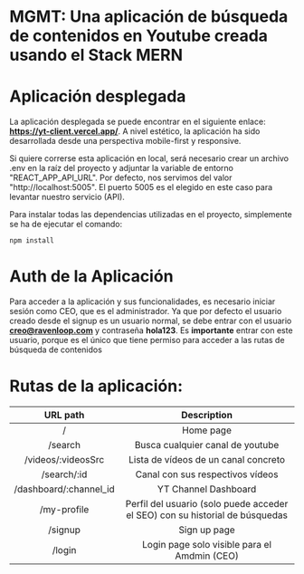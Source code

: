 # MGMT: Una aplicación de búsqueda de contenidos en Youtube creada usando el Stack MERN

# Aplicación desplegada

La aplicación desplegada se puede encontrar en el siguiente enlace: **https://yt-client.vercel.app/**. A nivel estético, la aplicación ha sido desarrollada desde una perspectiva mobile-first y responsive. 

Si quiere correrse esta aplicación en local, será necesario crear un archivo .env en la raíz del proyecto y adjuntar la variable de entorno "REACT_APP_API_URL". Por defecto, nos servimos del valor "http://localhost:5005". El puerto 5005 es el elegido en este caso para levantar nuestro servicio (API). 

Para instalar todas las dependencias utilizadas en el proyecto, simplemente se ha de ejecutar el comando:
```
npm install
```
# Auth de la Aplicación

Para acceder a la aplicación y sus funcionalidades, es necesario iniciar sesión como CEO, que es el administrador. Ya que por defecto el usuario creado desde el signup es un usuario normal, se debe entrar con el usuario **creo@ravenloop.com** y contraseña **hola123**. Es **importante** entrar con este usuario, porque es el único que tiene permiso para acceder a las rutas de búsqueda de contenidos

# Rutas de la aplicación:

| URL path                    | Description           | 
| :--------------------------:|:---------------------:|
| /                       |  Home page            | 
| /search                      | Busca cualquier canal de youtube         |
| /videos/:videosSrc                     |  Lista de vídeos de un canal concreto         |
| /search/:id                     |  Canal con sus respectivos vídeos         |
| /dashboard/:channel_id                      |  YT Channel Dashboard          |
| /my-profile                 |  Perfil del usuario (solo puede acceder el SEO) con su historial de búsquedas     |
| /signup                   |  Sign up page         |
| /login                      |  Login page solo visible para el Amdmin (CEO)         |
